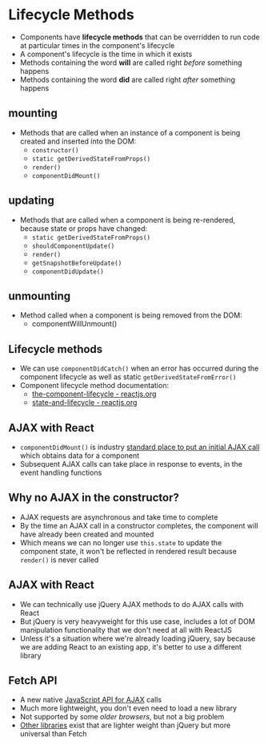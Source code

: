 # Lifecycle Methods

- Components have **lifecycle methods** that can be overridden to run code at
  particular times in the component's lifecycle
- A component's lifecycle is the time in which it exists
- Methods containing the word **will** are called right _before_ something
  happens
- Methods containing the word **did** are called right _after_ something happens

## mounting

- Methods that are called when an instance of a component is being created and
  inserted into the DOM:
  - `constructor()`
  - `static getDerivedStateFromProps()`
  - `render()`
  - `componentDidMount()`

## updating

- Methods that are called when a component is being re-rendered, because state
  or props have changed:
  - `static getDerivedStateFromProps()`
  - `shouldComponentUpdate()`
  - `render()`
  - `getSnapshotBeforeUpdate()`
  - `componentDidUpdate()`

## unmounting

- Method called when a component is being removed from the DOM:
  - componentWillUnmount()

## Lifecycle methods

- We can use `componentDidCatch()` when an error has occurred during the
  component lifecycle as well as static `getDerivedStateFromError()`
- Component lifecycle method documentation:
  - [the-component-lifecycle - reactjs.org](https://reactjs.org/docs/react-component.html#the-component-lifecycle)
  - [state-and-lifecycle - reactjs.org](https://reactjs.org/docs/state-and-lifecycle.html)

## AJAX with React

- `componentDidMount()` is industry
  [standard place to put an initial AJAX call](https://reactjs.org/docs/faq-ajax.html#where-in-the-component-lifecycle-should-i-make-an-ajax-call)
  which obtains data for a component
- Subsequent AJAX calls can take place in response to events, in the event
  handling functions

## Why no AJAX in the constructor?

- AJAX requests are asynchronous and take time to complete
- By the time an AJAX call in a constructor completes, the component will have
  already been created and mounted
- Which means we can no longer use `this.state` to update the component state,
  it won't be reflected in rendered result because `render()` is never called

## AJAX with React

- We can technically use jQuery AJAX methods to do AJAX calls with React
- But jQuery is very heavyweight for this use case, includes a lot of DOM
  manipulation functionality that we don't need at all with ReactJS
- Unless it's a situation where we're already loading jQuery, say because we are
  adding React to an existing app, it's better to use a different library

## Fetch API

- A new native
  [JavaScript API for AJAX](https://developer.mozilla.org/en-US/docs/Web/API/Fetch_API/Using_Fetch)
  calls
- Much more lightweight, you don't even need to load a new library
- Not supported by some _older browsers_, but not a big problem
- [Other libraries](https://hashnode.com/post/5-best-libraries-for-making-ajax-calls-in-react-cis8x5f7k0jl7th53z68s41k1)
  exist that are lighter weight than jQuery but more universal than Fetch
